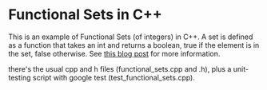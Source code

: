Functional Sets in C++
=====

This is an example of Functional Sets (of integers) in C++. A set is 
defined as a function that takes an int and returns a boolean, true if 
the element is in the set, false otherwise. See [this 
blog post](http://programminggenin.blogspot.com/2012/10/functional-sets-in-c.html)
 for more information.

there's the usual cpp and h files (functional_sets.cpp and .h), plus a 
unit-testing script with google test (test_functional_sets.cpp).
